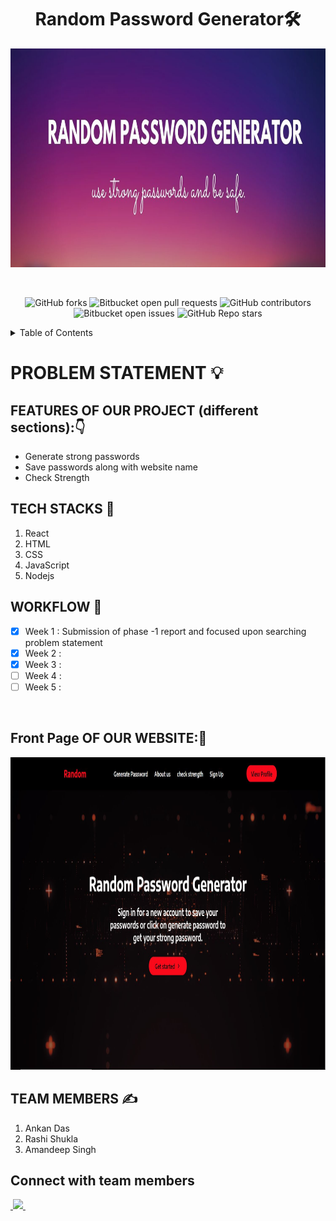 <h1 align="center">Random Password Generator🛠</h1>

<p align="center">
<img src="./images_header/header.jpg" width="1000" height="350">
</p> 
<br>
<div align="center">
  
![GitHub forks](https://img.shields.io/github/forks/17rashi/random-password-generator?color=blue)
![Bitbucket open pull requests](https://img.shields.io/bitbucket/pr-raw/17rashi/random-password-generator?color=blue)
![GitHub contributors](https://img.shields.io/github/contributors/17rashi/random-password-generator?color=blue)
![Bitbucket open issues](https://img.shields.io/bitbucket/issues/17rashi/random-password-generator?color=blue)
![GitHub Repo stars](https://img.shields.io/github/stars/17rashi/random-password-generator?color=blue)
  
</div>

<!-- TABLE OF CONTENTS -->
<details>
  <summary>Table of Contents</summary>
  <ol>
    <li>
      <a href="">Problem Statement</a>
    </li>
    <li><a href="">Features of our project</a></li>
    <li><a href="">Tech Stacks</a></li>
    <li><a href="">Work Flow</a></li>
    <li><a href="">First look of our website</a></li>
    <li><a href="">Team Members</a></li>
    <li><a href="">Connect with team members</a></li>
    <li><a href="">Acknowledgments</a></li>
  </ol>
</details>
  
# PROBLEM STATEMENT 💡




## FEATURES OF OUR PROJECT (different sections):👇
- Generate strong passwords
- Save passwords along with website name
- Check Strength

## TECH STACKS 🛒
1. React
2. HTML
3. CSS
4. JavaScript
5. Nodejs

## WORKFLOW 📃


- [x] Week 1 : Submission of phase -1 report and focused upon searching problem statement
- [x] Week 2 : 
- [x] Week 3 :
- [ ] Week 4 :
- [ ] Week 5 :

<br>

## Front Page OF OUR WEBSITE:🎨
<p align="">
<img src="./images_header/front.JPG" width="900" height="500">
</p> 

## TEAM MEMBERS ✍
1. Ankan Das
2. Rashi Shukla
3. Amandeep Singh

## Connect with team members

<!-- LinkedIn IDs -->
<a href="">
<img src="">
</a>

<a href="https://www.linkedin.com/in/rashi-shukla-9b2426200/">
<img src="https://img.shields.io/badge/Rashi-blue?style=flat&logo=linkedin&labelColor=blue">
</a>

<a href="">
<img src="">
</a>


